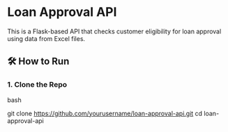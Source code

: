 # Loan Approval API

This is a Flask-based API that checks customer eligibility for loan approval using data from Excel files.

## 🛠️ How to Run

### 1. Clone the Repo
bash

git clone https://github.com/yourusername/loan-approval-api.git
cd loan-approval-api

